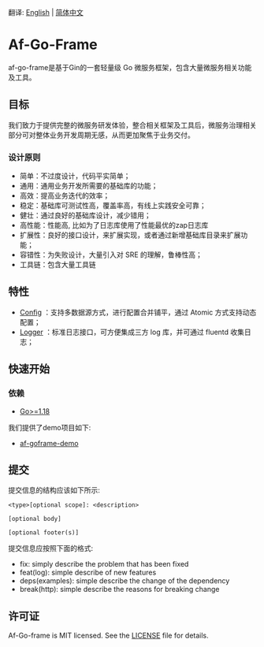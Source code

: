 
翻译: [English](README.md) | [简体中文](README_zh.md)

# Af-Go-Frame 
af-go-frame是基于Gin的一套轻量级 Go 微服务框架，包含大量微服务相关功能及工具。

## 目标
我们致力于提供完整的微服务研发体验，整合相关框架及工具后，微服务治理相关部分可对整体业务开发周期无感，从而更加聚焦于业务交付。


### 设计原则

* 简单：不过度设计，代码平实简单；
* 通用：通用业务开发所需要的基础库的功能；
* 高效：提高业务迭代的效率；
* 稳定：基础库可测试性高，覆盖率高，有线上实践安全可靠；
* 健壮：通过良好的基础库设计，减少错用；
* 高性能：性能高, 比如为了日志库使用了性能最优的zap日志库
* 扩展性：良好的接口设计，来扩展实现，或者通过新增基础库目录来扩展功能；
* 容错性：为失败设计，大量引入对 SRE 的理解，鲁棒性高；
* 工具链：包含大量工具链


## 特性
* [Config](docs/component/config.md) ：支持多数据源方式，进行配置合并铺平，通过 Atomic 方式支持动态配置；
* [Logger](docs/component/logger.md) ：标准日志接口，可方便集成三方 log 库，并可通过 fluentd 收集日志；


## 快速开始

### 依赖
- [Go>=1.18](https://golang.org/dl/)

我们提供了demo项目如下:
* [af-goframe-demo](https://github.com/jinguoxing/af-goframe-demo)


## 提交
提交信息的结构应该如下所示:
```text
<type>[optional scope]: <description>

[optional body]

[optional footer(s)]
```

提交信息应按照下面的格式:
- fix: simply describe the problem that has been fixed
- feat(log): simple describe of new features
- deps(examples): simple describe the change of the dependency
- break(http): simple describe the reasons for breaking change


## 许可证
Af-Go-frame is MIT licensed. See the [LICENSE](./LICENSE) file for details.